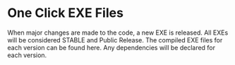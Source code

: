 # One Click EXE Files
When major changes are made to the code, a new EXE is released. All EXEs will be considered STABLE and Public Release. The compiled EXE files for each version can be found here.  Any dependencies will be declared for each version.